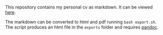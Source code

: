 This repository contains my personal cv as markdown. It can be viewed [here](https://github.com/ckanz/cv/blob/master/cv.md).

The markdown can be converted to html and pdf running ```bash export.sh```. The script produces an html file in the ```exports``` folder and requires [pandoc](http://pandoc.org/installing.html).
